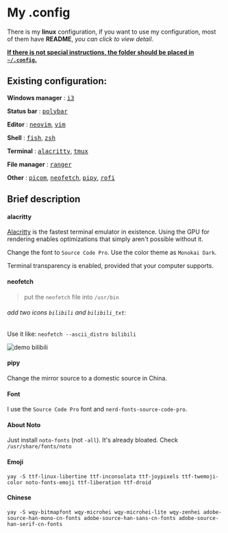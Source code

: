 # My .config 

There is my **linux** configuration, if you want to use my configuration, most of them have **README**, *you can click to view detail*.

<u>**If there is not special instructions, the folder should be placed in `~/.config`.**</u>

## Existing configuration:

**Windows manager** : <kbd>[i3][3]</kbd>

**Status bar** : <kbd>[polybar][13]</kbd>

**Editor** : <kbd>[neovim][1]</kbd>, <kbd>[vim][2]</kbd>

**Shell** : <kbd>[fish][10]</kbd>, <kbd>[zsh][11]</kbd>

**Terminal** : <kbd>[alacritty][6]</kbd>, <kbd>[tmux][4]</kbd>

**File manager** : <kbd>[ranger][5]</kbd>

**Other** : <kbd>[picom][7]</kbd>, <kbd>[neofetch][8]</kbd>, <kbd>[pipy][9]</kbd>, <kbd>[rofi][12]</kbd>

## Brief description

#### alacritty

[Alacritty](https://github.com/alacritty/alacritty) is the fastest terminal emulator in existence. Using the GPU for rendering enables optimizations that simply aren't possible without it.

Change the font to `Source Code Pro`. Use the color theme as `Monokai Dark`.

Terminal transparency is enabled, provided that your computer supports.

#### neofetch

>put the `neofetch` file into `/usr/bin`

###### add two icons `bilibili` and `bilibili_txt`:

Use it like: `neofetch --ascii_distro bilibili`

![demo bilibili](https://img-blog.csdnimg.cn/20200509174750288.png?x-oss-process=image/watermark,type_ZmFuZ3poZW5naGVpdGk,shadow_10,text_aHR0cHM6Ly9ibG9nLmNzZG4ubmV0L3FxXzM4NDEwNDk0,size_16,color_FFFFFF,t_70)

#### pipy

Change the mirror source to a domestic source in China.

#### Font

I use the `Source Code Pro` font and `nerd-fonts-source-code-pro`.

#### About Noto

Just install `noto-fonts` (not `-all`). It's already bloated. Check `/usr/share/fonts/noto`

#### Emoji

```
yay -S ttf-linux-libertine ttf-inconsolata ttf-joypixels ttf-twemoji-color noto-fonts-emoji ttf-liberation ttf-droid
```

#### Chinese
```
yay -S wqy-bitmapfont wqy-microhei wqy-microhei-lite wqy-zenhei adobe-source-han-mono-cn-fonts adobe-source-han-sans-cn-fonts adobe-source-han-serif-cn-fonts
```









[1]: https://github.com/zlj-zz/nvim
[2]: https://github.com/zlj-zz/vimrc
[3]: https://github.com/zlj-zz/conff/tree/master/i3
[4]: https://github.com/zlj-zz/linuxConfig/tree/master/tmux
[5]: https://github.com/zlj-zz/conff/tree/master/ranger
[6]: https://github.com/zlj-zz/conff/tree/master/alacritty
[7]: https://github.com/zlj-zz/conff/tree/master/picom
[8]: https://github.com/zlj-zz/conff/tree/master/neofetch
[9]: https://github.com/zlj-zz/conff/tree/master/pip
[10]: https://github.com/zlj-zz/dotconfig/tree/master/fish
[11]: https://github.com/zlj-zz/dotconfig/tree/master/zsh
[12]: https://github.com/zlj-zz/dotconfig/tree/master/rofi
[13]: https://github.com/zlj-zz/conff/tree/master/polybar

